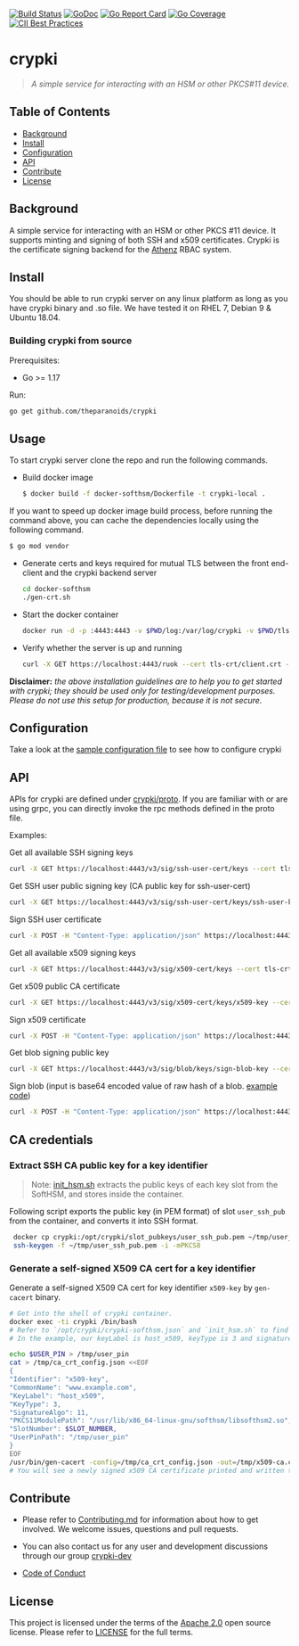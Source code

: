[![Build Status][build-badge]][build-url] [![GoDoc][godoc-badge]][godoc] [![Go Report Card][goreport-card-badge]][goreport-card] [![Go Coverage][codecov-card-badge]][codecov-card] [![CII Best Practices](https://bestpractices.coreinfrastructure.org/projects/5720/badge)](https://bestpractices.coreinfrastructure.org/projects/5720)


# crypki
> _A simple service for interacting with an HSM or other PKCS#11 device._

## Table of Contents

- [Background](#background)
- [Install](#install)
- [Configuration](#configuration)
- [API](#api)
- [Contribute](#contribute)
- [License](#license)

## Background

A simple service for interacting with an HSM or other PKCS #11 device. It supports minting and signing of both SSH and x509 certificates. Crypki is the certificate signing backend for the [Athenz](https://github.com/yahoo/athenz) RBAC system. 

## Install

You should be able to run crypki server on any linux platform as long as you have crypki binary and .so file. We have tested it on RHEL 7, Debian 9 & Ubuntu 18.04. 

### Building crypki from source

Prerequisites:

- Go >= 1.17

Run:

```sh
go get github.com/theparanoids/crypki
```

## Usage 

To start crypki server clone the repo and run the following commands.

- Build docker image
  ```sh
  $ docker build -f docker-softhsm/Dockerfile -t crypki-local .
  ```

If you want to speed up docker image build process, before running the command above, you can cache the dependencies locally using the following command.
```sh
$ go mod vendor
```

- Generate certs and keys required for mutual TLS between the front end-client and the crypki backend server
  ```sh
  cd docker-softhsm
  ./gen-crt.sh
  ```
  
- Start the docker container
  ```sh
  docker run -d -p :4443:4443 -v $PWD/log:/var/log/crypki -v $PWD/tls-crt:/opt/crypki/tls-crt:ro -v $PWD/shm:/dev/shm --rm --name crypki -h "localhost" crypki-local
  ```  
  
- Verify whether the server is up and running
  ```sh
  curl -X GET https://localhost:4443/ruok --cert tls-crt/client.crt --key tls-crt/client.key --cacert tls-crt/ca.crt 
  ```
 
**Disclaimer:** _the above installation guidelines are to help you to get started with crypki; they should be used only for testing/development purposes. Please do not use this setup for production, because it is not secure._


## Configuration

Take a look at the [sample configuration file](https://github.com/theparanoids/crypki/blob/main/config/testdata/testconf-good.json) to see how to configure crypki

## API

APIs for crypki are defined under [crypki/proto](https://github.com/theparanoids/crypki/tree/main/proto). If you are familiar with or are using grpc, you can directly invoke the rpc methods defined in the proto file.

Examples:
 
Get all available SSH signing keys
  ```sh
  curl -X GET https://localhost:4443/v3/sig/ssh-user-cert/keys --cert tls-crt/client.crt --key tls-crt/client.key --cacert tls-crt/ca.crt
   ```

Get SSH user public signing key (CA public key for ssh-user-cert) 
  ```sh
  curl -X GET https://localhost:4443/v3/sig/ssh-user-cert/keys/ssh-user-key --cert tls-crt/client.crt --key tls-crt/client.key --cacert tls-crt/ca.crt
   ```

Sign SSH user certificate
  ```sh
  curl -X POST -H "Content-Type: application/json" https://localhost:4443/v3/sig/ssh-user-cert/keys/ssh-user-key --data @ssh_csr.json --cert tls-crt/client.crt --key tls-crt/client.key --cacert tls-crt/ca.crt 
  ```

Get all available x509 signing keys
  ```sh
  curl -X GET https://localhost:4443/v3/sig/x509-cert/keys --cert tls-crt/client.crt --key tls-crt/client.key --cacert tls-crt/ca.crt
   ```

Get x509 public CA certificate
  ```sh
  curl -X GET https://localhost:4443/v3/sig/x509-cert/keys/x509-key --cert tls-crt/client.crt --key tls-crt/client.key --cacert tls-crt/ca.crt
   ```

Sign x509 certificate
  ```sh
  curl -X POST -H "Content-Type: application/json" https://localhost:4443/v3/sig/x509-cert/keys/x509-key --data @x509_csr.json --cert tls-crt/client.crt --key tls-crt/client.key --cacert tls-crt/ca.crt 
  ```

Get blob signing public key
  ```sh
  curl -X GET https://localhost:4443/v3/sig/blob/keys/sign-blob-key --cert tls-crt/client.crt --key tls-crt/client.key --cacert tls-crt/ca.crt
  ```

Sign blob (input is base64 encoded value of raw hash of a blob. [example code](https://play.golang.org/p/AFlho2HtZoD))
  ```sh
  curl -X POST -H "Content-Type: application/json" https://localhost:4443/v3/sig/blob/keys/sign-blob-key --data @sign_blob.json --cert tls-crt/client.crt --key tls-crt/client.key --cacert tls-crt/ca.crt
  ```

## CA credentials 

### Extract SSH CA public key for a key identifier 

  > Note: [init_hsm.sh](./docker-softhsm/init_hsm.sh) extracts the public keys of each key slot from the SoftHSM, and stores inside the container.  
  
  Following script exports the public key (in PEM format) of slot `user_ssh_pub` from the container, and converts it into SSH format.    

  ```sh
   docker cp crypki:/opt/crypki/slot_pubkeys/user_ssh_pub.pem ~/tmp/user_ssh_pub.pem 
   ssh-keygen -f ~/tmp/user_ssh_pub.pem -i -mPKCS8
  ```

### Generate a self-signed X509 CA cert for a key identifier

  Generate a self-signed X509 CA cert for key identifier `x509-key` by `gen-cacert` binary.  

  ```sh
  # Get into the shell of crypki container. 
  docker exec -ti crypki /bin/bash
  # Refer to `/opt/crypki/crypki-softhsm.json` and `init_hsm.sh` to find out the attributes $SLOT_NUMBER, $KEY_LABEL, and $USER_PIN.
  # In the example, our keyLabel is host_x509, keyType is 3 and signatureAlgorithm is 11 for `x509-key`.  
  
  echo $USER_PIN > /tmp/user_pin
  cat > /tmp/ca_crt_config.json <<EOF
{
  "Identifier": "x509-key",
  "CommonName": "www.example.com",
  "KeyLabel": "host_x509",
  "KeyType": 3,
  "SignatureAlgo": 11,
  "PKCS11ModulePath": "/usr/lib/x86_64-linux-gnu/softhsm/libsofthsm2.so",
  "SlotNumber": $SLOT_NUMBER,
  "UserPinPath": "/tmp/user_pin"
}
EOF
  /usr/bin/gen-cacert -config=/tmp/ca_crt_config.json -out=/tmp/x509-ca.cert
  # You will see a newly signed x509 CA certificate printed and written to the `-out` path.  
  ```

## Contribute

- Please refer to [Contributing.md](Contributing.md) for information about how to get involved. We welcome issues, questions and pull requests.

- You can also contact us for any user and development discussions through our group [crypki-dev](https://groups.google.com/d/forum/crypki-dev)

- [Code of Conduct](Code-of-Conduct.md)

## License

This project is licensed under the terms of the [Apache 2.0](http://www.apache.org/licenses/LICENSE-2.0) open source license. Please refer to [LICENSE](LICENSE) for the full terms.

[build-badge]:     https://github.com/theparanoids/crypki/workflows/Linux/badge.svg
[build-url]:       https://github.com/theparanoids/crypki/actions?query=branch%3Amain+workflow%3ALinux
[golang]:          http://golang.org/
[golang-install]:  http://golang.org/doc/install.html#releases
[godoc-badge]:     https://pkg.go.dev/badge/github.com/theparanoids/crypki.svg
[godoc]:           https://pkg.go.dev/github.com/theparanoids/crypki
[goreport-card-badge]: https://goreportcard.com/badge/theparanoids/crypki
[goreport-card]: https://goreportcard.com/report/theparanoids/crypki
[codecov-card-badge]: https://codecov.io/gh/theparanoids/crypki/branch/main/graph/badge.svg
[codecov-card]: https://codecov.io/gh/theparanoids/crypki
